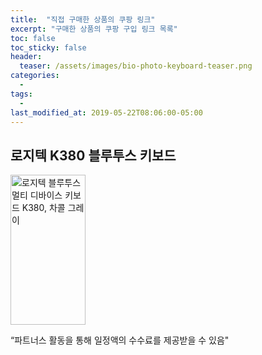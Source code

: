 ```yaml
---
title:  "직접 구매한 상품의 쿠팡 링크"
excerpt: "구매한 상품의 쿠팡 구입 링크 목록"
toc: false
toc_sticky: false
header:
  teaser: /assets/images/bio-photo-keyboard-teaser.png
categories:
  - 
tags:
  - 
last_modified_at: 2019-05-22T08:06:00-05:00
---
```


## 로지텍 K380 블루투스 키보드  
<a href="https://coupa.ng/bRM49u" target="_blank" referrerpolicy="unsafe-url"><img src="https://static.coupangcdn.com/image/affiliate/banner/22fecc2496e59e4482192813a19bbaa4@2x.jpg" alt="로지텍 블루투스 멀티 디바이스 키보드 K380, 차콜 그레이" width="120" height="240"></a>
    
“파트너스 활동을 통해 일정액의 수수료를 제공받을 수 있음"